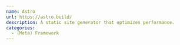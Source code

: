 ```yaml
---
name: Astro
url: https://astro.build/
description: A static site generator that optimizes performance.
categories:
  - (Meta) Framework
---
```

